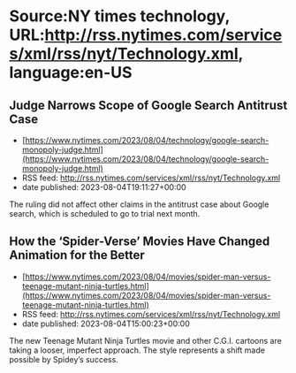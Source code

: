 # Source:NY times technology, URL:http://rss.nytimes.com/services/xml/rss/nyt/Technology.xml, language:en-US

## Judge Narrows Scope of Google Search Antitrust Case
 - [https://www.nytimes.com/2023/08/04/technology/google-search-monopoly-judge.html](https://www.nytimes.com/2023/08/04/technology/google-search-monopoly-judge.html)
 - RSS feed: http://rss.nytimes.com/services/xml/rss/nyt/Technology.xml
 - date published: 2023-08-04T19:11:27+00:00

The ruling did not affect other claims in the antitrust case about Google search, which is scheduled to go to trial next month.

## How the ‘Spider-Verse’ Movies Have Changed Animation for the Better
 - [https://www.nytimes.com/2023/08/04/movies/spider-man-versus-teenage-mutant-ninja-turtles.html](https://www.nytimes.com/2023/08/04/movies/spider-man-versus-teenage-mutant-ninja-turtles.html)
 - RSS feed: http://rss.nytimes.com/services/xml/rss/nyt/Technology.xml
 - date published: 2023-08-04T15:00:23+00:00

The new Teenage Mutant Ninja Turtles movie and other C.G.I. cartoons are taking a looser, imperfect approach. The style represents a shift made possible by Spidey’s success.


